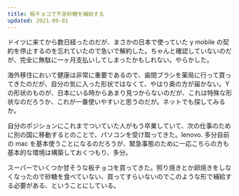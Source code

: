 ```yaml
---
title: 板チョコで不足砂糖を補給する
updated: 2021-09-01
---
```


ドイツに来てから数日経ったのだが、まさかの日本で使っていた y mobile の契約を停止するのを忘れていたので急いで解約した。ちゃんと確認していないのだが、完全に無駄に一ヶ月支払いしてしまったかもしれない。やらかした。

海外移住において健康は非常に重要であるので、歯間ブラシを薬局に行って買ってきたのだが、自分の気に入った形状ではなくて、やはり奥の方が届かない。Y の形状のものが、日本にいる時からあまり見つからないのだが、これは特殊な形状なのだろうか、これが一番使いやすいと思うのだが。ネットでも探してみるか。

自分のポジションにこれまでついていた人がもう卒業していて、次の仕事のために別の国に移動するとのことで、パソコンを受け取ってきた。lenovo. 多分自前の mac を基本使うことになるのだろうが、緊急事態のために一応こちらの方も基本的な環境は構築しておくつもり、多分。

スーパーでいくつか甘そうな板チョコを買ってきた。照り焼きとか卵焼きをしなくなったので砂糖を食べていない、買ってすらいないのでこのような形で補給する必要がある、ということにしている。
